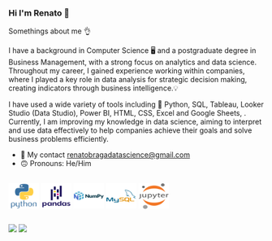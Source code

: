 ### Hi I'm Renato 🖖

Somethings about me 👌

I have a background in Computer Science 🖥️ and a postgraduate degree in Business Management, with a strong focus on analytics and data science. Throughout my career, I gained experience working within companies, where I played a key role in data analysis for strategic decision making, creating indicators through business intelligence.💡

I have used a wide variety of tools including 🐍 Python, SQL, Tableau, Looker Studio (Data Studio), Power BI, HTML, CSS, Excel and Google Sheets, . Currently, I am improving my knowledge in data science, aiming to interpret and use data effectively to help companies achieve their goals and solve business problems efficiently.

- 📧 My contact renatobragadatascience@gmail.com
- 🙃 Pronouns: He/Him


<div style="display: inline_block"><br>
  <img align="center" alt="Re-Python" height="50" width="60" src="https://raw.githubusercontent.com/reguitads/reguitads/main/icons/python-original-wordmark.svg">
  <img align="center" alt="Re-Pandas" height="50" width="60" src="https://raw.githubusercontent.com/reguitads/reguitads/main/icons/pandas-original-wordmark.svg">
  <img align="center" alt="Re-Numpy" height="50" width="60" src="https://raw.githubusercontent.com/reguitads/reguitads/main/icons/numpy-original-wordmark.svg">
  <img align="center" alt="Re-Mysql" height="50" width="60" src="https://raw.githubusercontent.com/reguitads/reguitads/main/icons/mysql-original-wordmark.svg">
  <img align="center" alt="Re-Jupyter" height="50" width="60" src="https://raw.githubusercontent.com/reguitads/reguitads/main/icons/jupyter-original-wordmark.svg"> 
</div>
  
  ##
 
<div> 
  <a href="https://www.youtube.com/@tecnozoo5454" target="_blank"><img src="https://img.shields.io/badge/YouTube-FF0000?style=for-the-badge&logo=youtube&logoColor=white" target="_blank"></a>
  <a href="https://www.linkedin.com/in/renato-braga-b9713037/" target="_blank"><img src="https://img.shields.io/badge/-LinkedIn-%230077B5?style=for-the-badge&logo=linkedin&logoColor=white" target="_blank"></a>   
</div>
